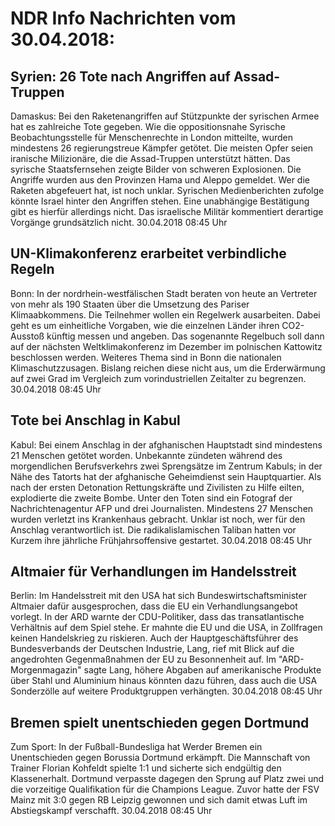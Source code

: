 # NDR Info Nachrichten vom 30.04.2018:


## Syrien: 26 Tote nach Angriffen auf Assad-Truppen
Damaskus: Bei den Raketenangriffen auf Stützpunkte der syrischen Armee hat es zahlreiche Tote gegeben. Wie die oppositionsnahe Syrische Beobachtungsstelle für Menschenrechte in London mitteilte, wurden  mindestens 26 regierungstreue Kämpfer getötet. Die meisten Opfer seien iranische Milizionäre, die die Assad-Truppen unterstützt hätten. Das syrische Staatsfernsehen zeigte Bilder von schweren Explosionen. Die Angriffe wurden aus den Provinzen Hama und Aleppo gemeldet. Wer die Raketen abgefeuert hat, ist noch unklar. Syrischen Medienberichten zufolge könnte Israel hinter den Angriffen stehen. Eine unabhängige Bestätigung gibt es hierfür allerdings nicht. Das israelische Militär kommentiert derartige Vorgänge grundsätzlich nicht. 30.04.2018 08:45 Uhr 

## UN-Klimakonferenz erarbeitet verbindliche Regeln
Bonn: In der nordrhein-westfälischen Stadt beraten von heute an Vertreter von mehr als 190 Staaten über die Umsetzung des Pariser Klimaabkommens. Die Teilnehmer wollen ein Regelwerk ausarbeiten. Dabei geht es um einheitliche Vorgaben, wie die einzelnen Länder ihren CO2-Ausstoß künftig messen und angeben. Das sogenannte Regelbuch soll dann auf der nächsten Weltklimakonferenz im Dezember im polnischen Kattowitz beschlossen werden. Weiteres Thema sind in Bonn die nationalen Klimaschutzzusagen. Bislang reichen diese nicht aus, um die Erderwärmung auf zwei Grad im Vergleich zum vorindustriellen Zeitalter zu begrenzen. 30.04.2018 08:45 Uhr 

## Tote bei Anschlag in Kabul
Kabul: Bei einem Anschlag in der afghanischen Hauptstadt sind mindestens 21 Menschen getötet worden. Unbekannte zündeten während des morgendlichen Berufsverkehrs zwei Sprengsätze im Zentrum Kabuls; in der Nähe des Tatorts hat der afghanische Geheimdienst sein Hauptquartier. Als nach der ersten Detonation Rettungskräfte und Zivilisten zu Hilfe eilten, explodierte die zweite Bombe. Unter den Toten sind ein Fotograf der Nachrichtenagentur AFP und drei Journalisten. Mindestens 27 Menschen wurden verletzt ins Krankenhaus gebracht. Unklar ist noch, wer für den Anschlag verantwortlich ist. Die radikalislamischen Taliban hatten vor Kurzem ihre jährliche Frühjahrsoffensive gestartet. 30.04.2018 08:45 Uhr 

## Altmaier für Verhandlungen im Handelsstreit
Berlin: Im Handelsstreit mit den USA hat sich Bundeswirtschaftsminister Altmaier dafür ausgesprochen, dass die EU ein Verhandlungsangebot vorlegt. In der ARD warnte der CDU-Politiker, dass das transatlantische Verhältnis auf dem Spiel stehe. Er mahnte die EU und die USA, in Zollfragen keinen Handelskrieg zu riskieren. Auch der Hauptgeschäftsführer des Bundesverbands der Deutschen Industrie, Lang, rief mit Blick auf die angedrohten Gegenmaßnahmen der EU zu Besonnenheit auf. Im "ARD-Morgenmagazin" sagte Lang, höhere Abgaben auf amerikanische Produkte über Stahl und Aluminium hinaus könnten dazu führen, dass auch die USA Sonderzölle auf weitere Produktgruppen verhängten. 30.04.2018 08:45 Uhr 

## Bremen spielt unentschieden gegen Dortmund
Zum Sport: In der Fußball-Bundesliga hat Werder Bremen ein Unentschieden gegen Borussia Dortmund erkämpft. Die Mannschaft von Trainer Florian Kohfeldt spielte 1:1 und sicherte sich endgültig den Klassenerhalt. Dortmund verpasste dagegen den Sprung auf Platz zwei und die vorzeitige Qualifikation für die Champions League. Zuvor hatte der FSV Mainz mit 3:0 gegen RB Leipzig gewonnen und sich damit etwas Luft im Abstiegskampf verschafft. 30.04.2018 08:45 Uhr 
